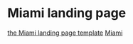 # Miami landing page
[the Miami landing page template](https://www.figma.com/file/nHz8bflIwJaWP3P99vKTH5/miami_home_new?node-id=16033%3A3)
[Miami](https://voronvasia.github.io/layout_miami)
